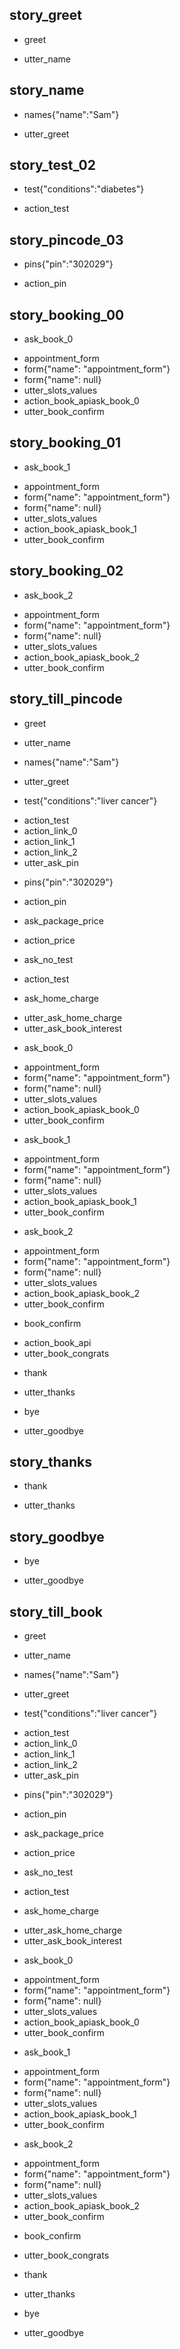 ## story_greet <!--- The name of the story. It is not mandatory, but useful for debugging. --> 
* greet <!--- User input expressed as intent. In this case it represents users message 'Hello'. --> 
 - utter_name <!--- The response of the chatbot expressed as an action. In this case it represents chatbot's response 'Hello, how can I help?' --> 

## story_name
* names{"name":"Sam"}
 - utter_greet
 

## story_test_02
* test{"conditions":"diabetes"}
- action_test

## story_pincode_03
* pins{"pin":"302029"}
 - action_pin
 
## story_booking_00
* ask_book_0
 - appointment_form
 - form{"name": "appointment_form"}
 - form{"name": null}
 - utter_slots_values
 - action_book_apiask_book_0
 - utter_book_confirm
 
 ## story_booking_01
* ask_book_1
 - appointment_form
 - form{"name": "appointment_form"}
 - form{"name": null}
 - utter_slots_values
 - action_book_apiask_book_1
 - utter_book_confirm


 ## story_booking_02
* ask_book_2
 - appointment_form
 - form{"name": "appointment_form"}
 - form{"name": null}
 - utter_slots_values
 - action_book_apiask_book_2
 - utter_book_confirm
 
 
## story_till_pincode
* greet
 - utter_name
* names{"name":"Sam"}
 - utter_greet
* test{"conditions":"liver cancer"}
 - action_test
 - action_link_0
 - action_link_1
 - action_link_2
 - utter_ask_pin
* pins{"pin":"302029"}
 - action_pin
* ask_package_price
 - action_price
* ask_no_test
 - action_test
* ask_home_charge
 - utter_ask_home_charge
 - utter_ask_book_interest
* ask_book_0
 - appointment_form
 - form{"name": "appointment_form"}
 - form{"name": null}
 - utter_slots_values
 - action_book_apiask_book_0
 - utter_book_confirm
* ask_book_1
 - appointment_form
 - form{"name": "appointment_form"}
 - form{"name": null}
 - utter_slots_values
 - action_book_apiask_book_1
 - utter_book_confirm
 * ask_book_2
 - appointment_form
 - form{"name": "appointment_form"}
 - form{"name": null}
 - utter_slots_values
 - action_book_apiask_book_2
 - utter_book_confirm
* book_confirm
 - action_book_api
 - utter_book_congrats
* thank
 - utter_thanks
* bye
 - utter_goodbye 

## story_thanks
* thank
 - utter_thanks

## story_goodbye
* bye
 - utter_goodbye

## story_till_book
* greet
 - utter_name
* names{"name":"Sam"}
 - utter_greet
* test{"conditions":"liver cancer"}
 - action_test
 - action_link_0
 - action_link_1
 - action_link_2
 - utter_ask_pin
* pins{"pin":"302029"}
 - action_pin
* ask_package_price
 - action_price
* ask_no_test
 - action_test
* ask_home_charge
 - utter_ask_home_charge
 - utter_ask_book_interest
* ask_book_0
 - appointment_form
 - form{"name": "appointment_form"}
 - form{"name": null}
 - utter_slots_values
 - action_book_apiask_book_0
 - utter_book_confirm
* ask_book_1
 - appointment_form
 - form{"name": "appointment_form"}
 - form{"name": null}
 - utter_slots_values
 - action_book_apiask_book_1
 - utter_book_confirm
 * ask_book_2
 - appointment_form
 - form{"name": "appointment_form"}
 - form{"name": null}
 - utter_slots_values
 - action_book_apiask_book_2
 - utter_book_confirm
* book_confirm
 - utter_book_congrats
* thank
 - utter_thanks
* bye
 - utter_goodbye 
 
 
 


